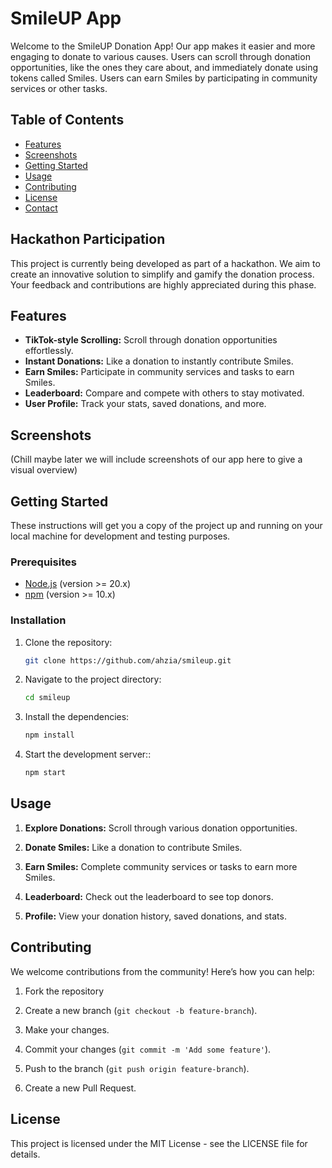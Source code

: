 # SmileUP App

Welcome to the SmileUP Donation App! Our app makes it easier and more engaging to donate to various causes. Users can scroll through donation opportunities, like the ones they care about, and immediately donate using tokens called Smiles. Users can earn Smiles by participating in community services or other tasks.

## Table of Contents

- [Features](#features)
- [Screenshots](#screenshots)
- [Getting Started](#getting-started)
- [Usage](#usage)
- [Contributing](#contributing)
- [License](#license)
- [Contact](#contact)

## Hackathon Participation

This project is currently being developed as part of a hackathon. We aim to create an innovative solution to simplify and gamify the donation process. Your feedback and contributions are highly appreciated during this phase.

## Features

- **TikTok-style Scrolling:** Scroll through donation opportunities effortlessly.
- **Instant Donations:** Like a donation to instantly contribute Smiles.
- **Earn Smiles:** Participate in community services and tasks to earn Smiles.
- **Leaderboard:** Compare and compete with others to stay motivated.
- **User Profile:** Track your stats, saved donations, and more.

## Screenshots

(Chill maybe later we will include screenshots of our app here to give a visual overview)

## Getting Started

These instructions will get you a copy of the project up and running on your local machine for development and testing purposes.

### Prerequisites

- [Node.js](https://nodejs.org/) (version >= 20.x)
- [npm](https://www.npmjs.com/) (version >= 10.x)

### Installation

1. Clone the repository:
   ```bash
   git clone https://github.com/ahzia/smileup.git
   ```
2. Navigate to the project directory:
    ```bash
    cd smileup
    ```
3. Install the dependencies:
    ```bash
    npm install
    ```
4. Start the development server::
    ```bash
    npm start
    ```
    
## Usage

1. **Explore Donations:** Scroll through various donation opportunities.

2. **Donate Smiles:** Like a donation to contribute Smiles.

3. **Earn Smiles:** Complete community services or tasks to earn more Smiles.

4. **Leaderboard:** Check out the leaderboard to see top donors.

5. **Profile:** View your donation history, saved donations, and stats.

## Contributing

We welcome contributions from the community! Here’s how you can help:

1. Fork the repository

2. Create a new branch (`git checkout -b feature-branch`).

3. Make your changes.

4. Commit your changes (`git commit -m 'Add some feature'`).

5. Push to the branch (`git push origin feature-branch`).

6. Create a new Pull Request.


## License
This project is licensed under the MIT License - see the LICENSE file for details.
